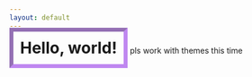 ```yaml
---
layout: default
---
```


<h1 style="border: 7px inset #a758ecb6; display: inline; padding:12px;">Hello, world!</h1>
pls work with themes this time